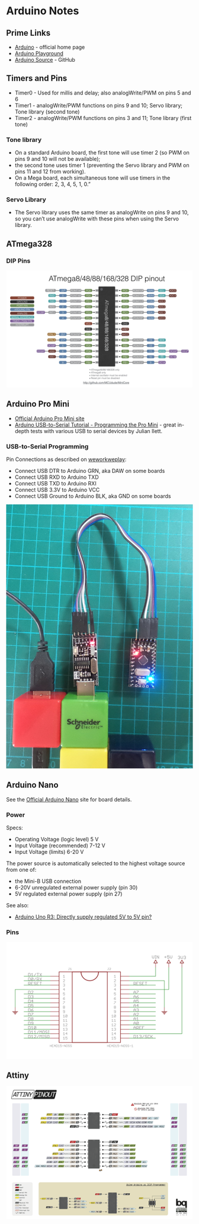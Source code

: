 # Arduino Notes

## Prime Links

* [Arduino](https://www.arduino.cc/) - official home page
* [Arduino Playground](http://playground.arduino.cc/)
* [Arduino Source](https://github.com/arduino/Arduino/) - GitHub

## Timers and Pins

* Timer0 - Used for millis and delay; also analogWrite/PWM on pins 5 and 6
* Timer1 - analogWrite/PWM functions on pins 9 and 10; Servo library; Tone library (second tone)
* Timer2 - analogWrite/PWM functions on pins 3 and 11; Tone library (first tone)

### Tone library

* On a standard Arduino board, the first tone will use timer 2 (so PWM on pins 9 and 10 will not be available);
* the second tone uses timer 1 (preventing the Servo library and PWM on pins 11 and 12 from working).
* On a Mega board, each simultaneous tone will use timers in the following order: 2, 3, 4, 5, 1, 0.”

### Servo Library

* The Servo library uses the same timer as analogWrite on pins 9 and 10, so you can’t use analogWrite with these pins when using the Servo library.

## ATmega328

### DIP Pins

![The atmega328_pins](./assets/atmega328_pins.jpg?raw=true)

## Arduino Pro Mini

* [Official Arduino Pro Mini site](http://www.arduino.cc/en/Main/ArduinoBoardProMini)
* [Arduino USB-to-Serial Tutorial - Programming the Pro Mini](https://youtu.be/Vawhrr4COjI) - great in-depth tests with various USB to serial devices by Julian Ilett.

### USB-to-Serial Programming

Pin Connections as described on
[weworkweplay](http://weworkweplay.com/play/connect-jy-mcu-usb-serial-port-adapter-to-arduino-mini-pro-3.3v-atmega328/):

* Connect USB DTR to Arduino GRN, aka DAW on some boards
* Connect USB RXD to Arduino TXD
* Connect USB TXD to Arduino RXI
* Connect USB 3.3V to Arduino VCC
* Connect USB Ground to Arduino BLK, aka GND on some boards

![The pro_mini_usb_serial_connection](./assets/pro_mini_usb_serial_connection.jpg?raw=true)

## Arduino Nano

See the [Official Arduino Nano](http://arduino.cc/en/Main/arduinoBoardNano) site for board details.

### Power

Specs:

* Operating Voltage (logic level) 5 V
* Input Voltage (recommended) 7-12 V
* Input Voltage (limits)  6-20 V

The power source is automatically selected to the highest voltage source from one of:

* the Mini-B USB connection
* 6-20V unregulated external power supply (pin 30)
* 5V regulated external power supply (pin 27)

See also:

* [Arduino Uno R3: Directly supply regulated 5V to 5V pin?](https://electronics.stackexchange.com/questions/65576/arduino-uno-r3-directly-supply-regulated-5v-to-5v-pin)

### Pins

![The nano_pins](./assets/nano_pins.png?raw=true)

## Attiny

[![attiny_generic_pinout_and_ISP_pins.png](./assets/attiny_generic_pinout_and_ISP_pins.png?raw=true)](https://arduino.pinout.guide/attiny_generic_pinout_and_ISP_pins.png)
